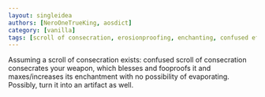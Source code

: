 ```yaml
---
layout: singleidea
authors: [NeroOneTrueKing, aosdict]
category: [vanilla]
tags: [scroll of consecration, erosionproofing, enchanting, confused effect]
---
```

Assuming a scroll of consecration exists: confused scroll of consecration consecrates your weapon, which blesses and fooproofs it and maxes/increases its enchantment with no possibility of evaporating. Possibly, turn it into an artifact as well.
